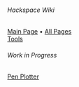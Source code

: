 ###### Hackspace Wiki

[Main Page](https://github.com/snhack/snhack.github.com/wiki) • [All Pages](_pages)  
[Tools](Tools)

###### Work in Progress

[Pen Plotter](Pen-plotter)